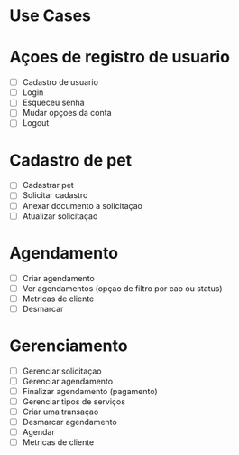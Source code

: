# Use Cases

# Açoes de registro de usuario

- [ ] Cadastro de usuario
- [ ] Login
- [ ] Esqueceu senha
- [ ] Mudar opçoes da conta
- [ ] Logout

# Cadastro de pet

- [ ] Cadastrar pet
- [ ] Solicitar cadastro
- [ ] Anexar documento a solicitaçao
- [ ] Atualizar solicitaçao

# Agendamento

- [ ] Criar agendamento
- [ ] Ver agendamentos (opçao de filtro por cao ou status)
- [ ] Metricas de cliente
- [ ] Desmarcar

# Gerenciamento

- [ ] Gerenciar solicitaçao
- [ ] Gerenciar agendamento
- [ ] Finalizar agendamento (pagamento)
- [ ] Gerenciar tipos de serviços
- [ ] Criar uma transaçao
- [ ] Desmarcar agendamento
- [ ] Agendar
- [ ] Metricas de cliente
